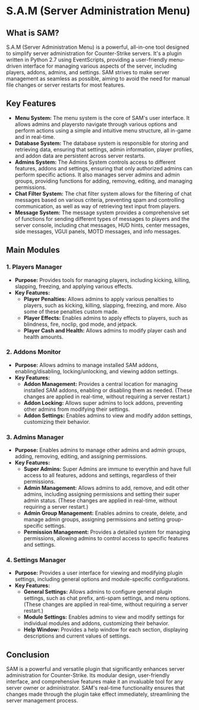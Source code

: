 # S.A.M (Server Administration Menu)

## What is SAM?

S.A.M (Server Administration Menu) is a powerful, all-in-one tool designed to simplify server administration for Counter-Strike servers. It's a plugin written in Python 2.7 using EventScripts, providing a user-friendly menu-driven interface for managing various aspects of the server, including players, addons, admins, and settings. SAM strives to make server management as seamless as possible, aiming to avoid the need for manual file changes or server restarts for most features.

## Key Features

* **Menu System:** The menu system is the core of SAM's user interface. It allows admins and playersto navigate through various options and perform actions using a simple and intuitive menu structure, all in-game and in real-time.
* **Database System:** The database system is responsible for storing and retrieving data, ensuring that settings, admin information, player profiles, and addon data are persistent across server restarts.
* **Admins System:** The Admins System controls access to different features, addons and settings, ensuring that only authorized admins can perform specific actions. It also manages server admins and admin groups, providing functions for adding, removing, editing, and managing permissions.
* **Chat Filter System:** The chat filter system allows for the filtering of chat messages based on various criteria, preventing spam and controlling communication, as well as way of retrieving text input from players.
* **Message System:** The message system provides a comprehensive set of functions for sending different types of messages to players and the server console, including chat messages, HUD hints, center messages, side messages, VGUI panels, MOTD messages, and info messages.

## Main Modules

### 1. Players Manager

* **Purpose:** Provides tools for managing players, including kicking, killing, slapping, freezing, and applying various effects.
* **Key Features:**
    * **Player Penalties:** Allows admins to apply various penalties to players, such as kicking, killing, slapping, freezing, and more. Also some of these penalties custom made.
    * **Player Effects:** Enables admins to apply effects to players, such as blindness, fire, noclip, god mode, and jetpack.
    * **Player Cash and Health:** Allows admins to modify player cash and health amounts.

### 2. Addons Monitor

* **Purpose:** Allows admins to manage installed SAM addons, enabling/disabling, locking/unlocking, and viewing addon settings.
* **Key Features:**
    * **Addon Management:** Provides a central location for managing installed SAM addons, enabling or disabling them as needed. (These changes are applied in real-time, without requiring a server restart.)
    * **Addon Locking:** Allows super admins to lock addons, preventing other admins from modifying their settings.
    * **Addon Settings:** Enables admins to view and modify addon settings, customizing their behavior.

### 3. Admins Manager

* **Purpose:** Enables admins to manage other admins and admin groups, adding, removing, editing, and assigning permissions.
* **Key Features:**
    * **Super Admins:** Super Admins are immune to everythin and have full access to all features, addons and settings, regardless of their permissions.
    * **Admin Management:** Allows admins to add, remove, and edit other admins, including assigning permissions and setting their super admin status. (These changes are applied in real-time, without requiring a server restart.)
    * **Admin Group Management:** Enables admins to create, delete, and manage admin groups, assigning permissions and setting group-specific settings.
    * **Permission Management:** Provides a detailed system for managing permissions, allowing admins to control access to specific features and settings.
### 4. Settings Manager

* **Purpose:** Provides a user interface for viewing and modifying plugin settings, including general options and module-specific configurations.
* **Key Features:**
    * **General Settings:** Allows admins to configure general plugin settings, such as chat prefix, anti-spam settings, and menu options. (These changes are applied in real-time, without requiring a server restart.)
    * **Module Settings:** Enables admins to view and modify settings for individual modules and addons, customizing their behavior.
    * **Help Window:** Provides a help window for each section, displaying descriptions and current values of settings.

## Conclusion

SAM is a powerful and versatile plugin that significantly enhances server administration for Counter-Strike. Its modular design, user-friendly interface, and comprehensive features make it an invaluable tool for any server owner or administrator. SAM's real-time functionality ensures that changes made through the plugin take effect immediately, streamlining the server management process.
